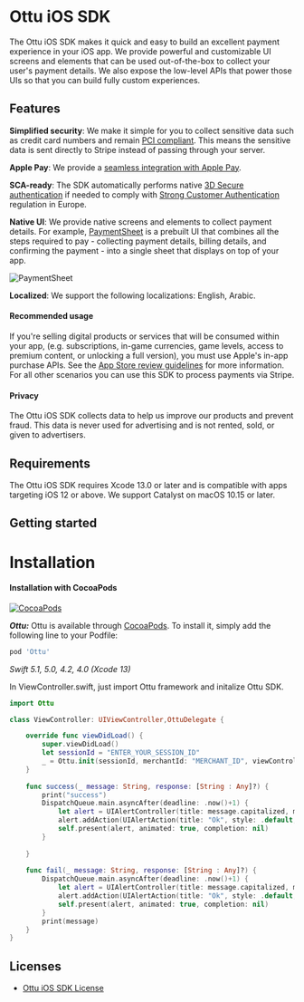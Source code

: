 # Ottu iOS SDK

The Ottu iOS SDK makes it quick and easy to build an excellent payment experience in your iOS app. We provide powerful and customizable UI screens and elements that can be used out-of-the-box to collect your user's payment details. We also expose the low-level APIs that power those UIs so that you can build fully custom experiences.

## Features

**Simplified security**: We make it simple for you to collect sensitive data such as credit card numbers and remain [PCI compliant](). This means the sensitive data is sent directly to Stripe instead of passing through your server.

**Apple Pay**: We provide a [seamless integration with Apple Pay]().

**SCA-ready**: The SDK automatically performs native [3D Secure authentication]() if needed to comply with [Strong Customer Authentication]() regulation in Europe.

**Native UI**: We provide native screens and elements to collect payment details. For example, [PaymentSheet]() is a prebuilt UI that combines all the steps required to pay - collecting payment details, billing details, and confirming the payment - into a single sheet that displays on top of your app.

<img src="https://user-images.githubusercontent.com/89988962/153276097-9b3369a0-e732-45c4-96ec-ff9d48ad0fb6.png" alt="PaymentSheet" align="center"/>

**Localized**: We support the following localizations: English, Arabic.

#### Recommended usage

If you're selling digital products or services that will be consumed within your app, (e.g. subscriptions, in-game currencies, game levels, access to premium content, or unlocking a full version), you must use Apple's in-app purchase APIs. See the [App Store review guidelines](https://developer.apple.com/app-store/review/guidelines/#payments) for more information. For all other scenarios you can use this SDK to process payments via Stripe.

#### Privacy

The Ottu iOS SDK collects data to help us improve our products and prevent fraud. This data is never used for advertising and is not rented, sold, or given to advertisers.

## Requirements

The Ottu iOS SDK requires Xcode 13.0 or later and is compatible with apps targeting iOS 12 or above. We support Catalyst on macOS 10.15 or later.

## Getting started

Installation
==========================

#### Installation with CocoaPods

[![CocoaPods](https://img.shields.io/cocoapods/v/IQKeyboardManager.svg)](https://cocoapods.org/pods/Ottu)

***Ottu:*** Ottu is available through [CocoaPods](http://cocoapods.org). To install
it, simply add the following line to your Podfile:

```ruby
pod 'Ottu'
```

*Swift 5.1, 5.0, 4.2, 4.0 (Xcode 13)*

In ViewController.swift, just import Ottu framework and initalize Ottu SDK.

```swift
import Ottu

class ViewController: UIViewController,OttuDelegate {

    override func viewDidLoad() {
        super.viewDidLoad()
        let sessionId = "ENTER_YOUR_SESSION_ID"
        _ = Ottu.init(sessionId, merchantId: "MERCHANT_ID", viewController: self, delegate: self)
    }
    
    func success(_ message: String, response: [String : Any]?) {
        print("success")
        DispatchQueue.main.asyncAfter(deadline: .now()+1) {
            let alert = UIAlertController(title: message.capitalized, message: "\(String(describing: response))", preferredStyle: .alert)
            alert.addAction(UIAlertAction(title: "Ok", style: .default, handler: nil))
            self.present(alert, animated: true, completion: nil)
        }
        
    }
    
    func fail(_ message: String, response: [String : Any]?) {
        DispatchQueue.main.asyncAfter(deadline: .now()+1) {
            let alert = UIAlertController(title: message.capitalized, message: "\(String(describing: response))", preferredStyle: .alert)
            alert.addAction(UIAlertAction(title: "Ok", style: .default, handler: nil))
            self.present(alert, animated: true, completion: nil)
        }
        print(message)
    }
}
```


## Licenses

- [Ottu iOS SDK License](LICENSE)
